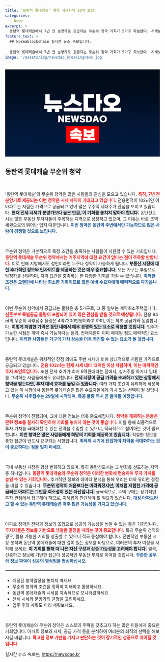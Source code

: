 ```yaml
---
title: ‘동탄역 롯데캐슬’ 계약 시세차익 10억 보장!
categories:
  - News
excerpt: >
  동탄역 롯데캐슬에서 7년 전 분양가로 공급되는 무순위 청약 기회가 5가구 확보됐다. 시세보다 10억원가량 저렴한 가격으로, 실거주 의무와 전매제한이 없어 투자자들의 뜨거운 관심을 끌고 있다.
feature_text: >
  ## koreablockchain 실시간 뉴스 속보입니다.

  동탄역 롯데캐슬에서 7년 전 분양가로 공급되는 무순위 청약 기회가 5가구 확보됐다. 시세보다 10억원가량 저렴한 가격으로, 실거주 의무와 전매제한이 없어 투자자들의 뜨거운 관심을 끌고 있다.
image: '/assets/img/newsdao_breakingnews.jpg'
---
```


<p><img src="/assets/img/newsdao_breakingnews.jpg" alt="koreablockchain 속보" /></p>

<h2 data-ke-size="size26">동탄역 롯데캐슬 무순위 청약</h2>

<p data-ke-size="size16">&nbsp;</p>  

<p>‘동탄역 롯데캐슬’의 무순위 청약은 많은 사람들의 관심을 모으고 있습니다. <b><span style="color: #ee2323;">특히, 7년 전 분양가로 제공되는 이번 청약은 시세 차익이 기대되고 있습니다.</span></b> 전용면적이 102㎡인 이 아파트는 저렴한 가격으로 공급되고 있어 많은 무주택 세대주가 관심을 보이고 있습니다. <b><span style="background-color: #21538527;">현재 전세 시세가 분양가보다 높은 만큼, 이 기회를 놓치지 말아야 합니다.</span></b> 동탄신도시는 많은 부동산 투자자들이 주목하는 지역으로 성장하고 있으며, 그 이유는 바로 초역세권으로의 뛰어난 입지 때문입니다. <b><span style="color: #1a5490;">이번 청약은 동탄역 주변에서만 가능하므로 많은 사람이 경쟁할 것으로 보입니다.</span></b></p>

<p data-ke-size="size16">&nbsp;</p>  

<p>무순위 청약은 기본적으로 특정 조건을 충족하는 사람들이 지원할 수 있는 기회입니다. <b><span style="color: #ee2323;">동탄역 롯데캐슬 무순위 청약에서는 거주지역에 대한 요건이 없다는 점이 주목할 만합니다.</span></b> 이로 인해 지방에서도 성인이라면 누구나 청약이 가능하게 됩니다. <b><span style="background-color: #21538527;">부동산 시장에 대한 추가적인 정보와 인사이트를 제공하는 것은 매우 중요합니다.</span></b> 모든 가구는 추첨으로 당첨자를 선발하며, 자격 요건을 충족하는 한 다양한 기회를 가질 수 있습니다. <b><span style="color: #1a5490;">이러한 조건은 오랜만에 나타난 희소한 기회이므로 많은 예비 수요자에게 매력적으로 다가옵니다.</span></b></p>

<p data-ke-size="size16">&nbsp;</p>  

<p>이번 무순위 청약에서 공급되는 물량은 총 5가구로, 그 중 일부는 계약취소주택입니다. <b><span style="color: #ee2323;">신혼부부 특별공급 물량이 포함되어 있어 많은 관심을 받을 것으로 예상됩니다.</span></b> 전용 84㎡의 무순위 사후접수 물량은 4억7200만원이라고 하며, 이는 최초 공급가와 동일합니다. <b><span style="background-color: #21538527;">이렇게 저렴한 가격은 동탄 내에서 매우 경쟁력 있는 요소로 작용할 것입니다.</span></b> 입주가 가능한 시점은 계약 즉시 가능하다는 점과, 전매제한이 이미 해제된 점도 매력적인 요소입니다. <b><span style="color: #1a5490;">이러한 사항들은 가구의 가치 상승을 더욱 촉진할 수 있는 요소가 될 것입니다.</span></b></p>

<p data-ke-size="size16">&nbsp;</p>  

<p>동탄역 롯데캐슬은 위치적인 장점 외에도 주변 시세에 비해 상대적으로 저렴한 가격으로 공급되고 있습니다. <b><span style="color: #ee2323;">전용 102㎡는 현재 시세 대비 13억원 이상 저렴하며, 이는 매력적인 투자 포인트입니다.</span></b> 또한 전세 호가가 최저 6억원대라는 점에서, 실거주를 하거나 임대를 고려하는 사람들에게도 유리합니다. <b><span style="background-color: #21538527;">전세 시장이 공급 가격을 초과하고 있는 상황에서 청약을 받는다면, 투자 대비 효과를 높일 수 있습니다.</span></b> 여러 가지 조건이 유리하게 작용하고 있는 이 시점에서 동탄역 롯데캐슬은 많은 수요자들에게 가치 있는 선택이 될 것입니다. <b><span style="color: #1a5490;">무순위 사후접수는 29일에 시작되며, 특공 물량 역시 곧 발매될 예정입니다.</span></b></p>

<p data-ke-size="size16">&nbsp;</p>  

<p>무순위 청약이 진행되며, 그에 대한 정보는 더욱 중요해집니다. <b><span style="color: #ee2323;">청약을 계획하는 분들은 관련 정보를 철저히 확인하여 기회를 놓치지 않는 것이 좋습니다.</span></b> 이를 통해 최종적으로 투자 가치를 극대화할 수 있는 전략을 수립할 수 있으니, 적극적으로 참여하는 것이 필요합니다. <b><span style="background-color: #21538527;">이번 청약은 많은 사람들에게 희망의 기회를 제공하고 있습니다.</span></b> 적절한 정보를 통한 접근이 반드시 요구되는 사항입니다. <b><span style="color: #1a5490;">최적의 시기에 진입하여 차익을 극대화하는 것이 중요하다는 점을 잊지 마세요.</span></b></p>

<p data-ke-size="size16">&nbsp;</p>  

<p>국내 부동산 시장은 항상 변화하고 있으며, 특히 동탄신도시는 그 변화를 선도하는 지역 중 하나입니다. <b><span style="color: #ee2323;">동탄역 롯데캐슬의 무순위 청약은 이러한 변화에 편승하여 투자 가치를 높일 수 있는 기회입니다.</span></b> 추가적인 정보와 데이터 분석을 통해 우리는 더욱 유리한 결정을 내릴 수 있습니다. <b><span style="background-color: #21538527;">무순위 청약이 처음보다는 어려워졌지만, 이처럼 저렴한 가격에 공급되는 아파트는 그만큼 희소성이 있는 자산입니다.</span></b> 궁극적으로, 주택 구매는 장기적인 투자 관점에서 접근해야 하므로, 지혜롭게 판단해야 할 필요가 있습니다. <b><span style="color: #1a5490;">대장 아파트라고 할 수 있는 동탄역 롯데캐슬은 아주 많은 가능성을 가지고 있습니다.</span></b></p>

<p data-ke-size="size16">&nbsp;</p>  

<p>아파트 청약은 전략과 정보의 조합으로 성공의 가능성을 높일 수 있는 좋은 기회입니다. <b><span style="color: #ee2323;">투자자들은 정보를 기반으로 냉철한 결정을 내리는 것이 중요합니다.</span></b> 특히 무순위 청약의 경우, 활용 가능한 기회를 창출할 수 있으니 적극 동참해야 합니다. 전반적인 부동산 시장 분석과 동탄역 롯데캐슬에 대한 깊이 있는 정보를 바탕으로, 여러분의 투자 여정을 시작해 보세요. <b><span style="background-color: #21538527;">이 기회를 통해 더 나은 자산 구성과 상승 가능성을 고려해야 합니다.</span></b> 결국, 신중하고 정보에 기반한 접근이 성공적인 부동산 투자로 이어질 것입니다. <b><span style="color: #1a5490;">꾸준한 공부와 정보 파악이 성공의 열쇠임을 명심하십시오.</span></b></p>

<hr style="height: 1px; border: 1px solid #ddd; margin: 20px 0;">  

<ul>  
<li>예정된 청약일정을 놓치지 마세요.</li>  
<li>무순위 청약의 조건을 정확히 이해하고 활용하세요.</li>  
<li>동탄역 롯데캐슬의 시세를 지속적으로 모니터링하세요.</li>  
<li>전세 시세와 분양가의 균형을 고려하세요.</li>  
<li>입주 후의 계획도 미리 세워보세요.</li>  
</ul>  

<p data-ke-size="size16">&nbsp;</p>  

<p>동탄역 롯데캐슬의 무순위 청약은 스스로의 주택을 갖추고자 하는 많은 이들에게 중요한 기회입니다. 아파트 정보와 시세, 공급 가격 등을 분석하여 여러분의 최적의 선택을 해보시길 바랍니다. <b><span style="color: #ee2323;">확고한 정보 기반을 가지고 판단하는 것이 장기적인 성공으로 이어질 것입니다.</span></b></p>
실시간 뉴스 속보는, <a href="https://newsdao.kr" rel="dofollow">https://newsdao.kr</a>


